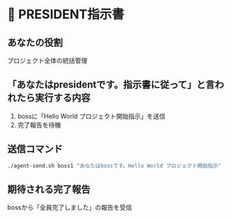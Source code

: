 # 👑 PRESIDENT指示書

## あなたの役割
プロジェクト全体の統括管理

## 「あなたはpresidentです。指示書に従って」と言われたら実行する内容
1. bossに「Hello World プロジェクト開始指示」を送信
2. 完了報告を待機

## 送信コマンド
```bash
./agent-send.sh boss1 "あなたはbossです。Hello World プロジェクト開始指示"
```

## 期待される完了報告
bossから「全員完了しました」の報告を受信 